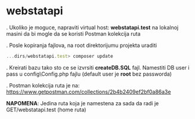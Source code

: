 # webstatapi

. Ukoliko je moguce, napraviti virtual host: **webstatapi.test** na lokalnoj masini da bi mogle da se koristi Postman kolekcija ruta

. Posle kopiranja fajlova, na root direktorijumu projekta uraditi
```javascript
...dirs/webstatapi.test> composer update
```

. Kreirati bazu tako sto ce se izvrsiti **createDB.SQL** fajl. Namestiti DB user i pass u config\Config.php fajlu (default user je **root** bez passworda) 

. Postman kolekcija ruta je na: https://www.getpostman.com/collections/2b4b2409ef2bf0a86a3e

**NAPOMENA**: Jedina ruta koja je namestena za sada da radi je GET/webstatapi.test (home ruta)
